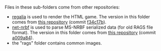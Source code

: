 Files in these sub-folders come from other repositories:
* [regalia](https://github.com/selectivepaperclip/regalia) is used to render the HTML game. The version in this folder comes from [this repository](https://github.com/Kassy2048/regalia) (commit [f34c17b](https://github.com/Kassy2048/regalia/commit/f34c17bc8317de90c53d97f59d1d0da364582759)).
* [net-nrbf](https://github.com/nneonneo/net-nrbf) is used to parse MS-NRBF serialized data (for old RAGS file format). The version in this folder comes from [this repository](https://github.com/Kassy2048/net-nrbf) (commit [a009a84](https://github.com/Kassy2048/net-nrbf/commit/a009a84c46c1e7d757991cabb5b3ec93527804f3)).
* the "rags" folder contains common images.
